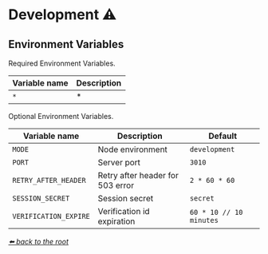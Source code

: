 # Development ⚠

## Environment Variables

 Required Environment Variables.

| Variable name | Description |
| ------------- | ----------- |
| `*`           | *           |

 Optional Environment Variables.

| Variable name                 | Description                      | Default                                |
| ----------------------------- | -------------------------------- | -------------------------------------- |
| `MODE`                        | Node environment                 | `development`                          |
| `PORT`                        | Server port                      | `3010`                                 |
| `RETRY_AFTER_HEADER`          | Retry after header for 503 error | `2 * 60 * 60`                          |
| `SESSION_SECRET`              | Session secret                   | `secret`                               |
| `VERIFICATION_EXPIRE`         | Verification id expiration       | `60 * 10 // 10 minutes`                |

*[⬅️ back to the root](/README.md#crypto-vero-backend)*
